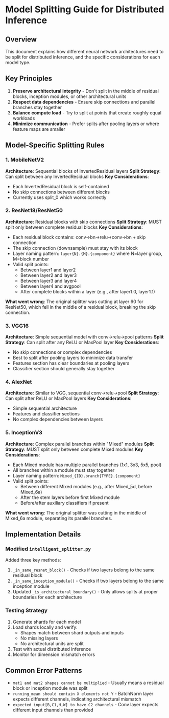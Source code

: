 # Model Splitting Guide for Distributed Inference

## Overview
This document explains how different neural network architectures need to be split for distributed inference, and the specific considerations for each model type.

## Key Principles
1. **Preserve architectural integrity** - Don't split in the middle of residual blocks, inception modules, or other architectural units
2. **Respect data dependencies** - Ensure skip connections and parallel branches stay together
3. **Balance compute load** - Try to split at points that create roughly equal workloads
4. **Minimize communication** - Prefer splits after pooling layers or where feature maps are smaller

## Model-Specific Splitting Rules

### 1. MobileNetV2
**Architecture**: Sequential blocks of InvertedResidual layers
**Split Strategy**: Can split between any InvertedResidual blocks
**Key Considerations**:
- Each InvertedResidual block is self-contained
- No skip connections between different blocks
- Currently uses split_0 which works correctly

### 2. ResNet18/ResNet50
**Architecture**: Residual blocks with skip connections
**Split Strategy**: MUST split only between complete residual blocks
**Key Considerations**:
- Each residual block contains: conv→bn→relu→conv→bn + skip connection
- The skip connection (downsample) must stay with its block
- Layer naming pattern: `layer{N}.{M}.{component}` where N=layer group, M=block number
- Valid split points:
  - Between layer1 and layer2
  - Between layer2 and layer3
  - Between layer3 and layer4
  - Between layer4 and avgpool
  - After complete blocks within a layer (e.g., after layer1.0, layer1.1)

**What went wrong**: The original splitter was cutting at layer 60 for ResNet50, which fell in the middle of a residual block, breaking the skip connection.

### 3. VGG16
**Architecture**: Simple sequential model with conv→relu→pool patterns
**Split Strategy**: Can split after any ReLU or MaxPool layer
**Key Considerations**:
- No skip connections or complex dependencies
- Best to split after pooling layers to minimize data transfer
- Features section has clear boundaries at pooling layers
- Classifier section should generally stay together

### 4. AlexNet
**Architecture**: Similar to VGG, sequential conv→relu→pool
**Split Strategy**: Can split after ReLU or MaxPool layers
**Key Considerations**:
- Simple sequential architecture
- Features and classifier sections
- No complex dependencies between layers

### 5. InceptionV3
**Architecture**: Complex parallel branches within "Mixed" modules
**Split Strategy**: MUST split only between complete Mixed modules
**Key Considerations**:
- Each Mixed module has multiple parallel branches (1x1, 3x3, 5x5, pool)
- All branches within a module must stay together
- Layer naming pattern: `Mixed_{ID}.branch{TYPE}.{component}`
- Valid split points:
  - Between different Mixed modules (e.g., after Mixed_5d, before Mixed_6a)
  - After the stem layers before first Mixed module
  - Before/after auxiliary classifiers if present

**What went wrong**: The original splitter was cutting in the middle of Mixed_6a module, separating its parallel branches.

## Implementation Details

### Modified `intelligent_splitter.py`
Added three key methods:

1. `_in_same_resnet_block()` - Checks if two layers belong to the same residual block
2. `_in_same_inception_module()` - Checks if two layers belong to the same inception module  
3. Updated `_is_architectural_boundary()` - Only allows splits at proper boundaries for each architecture

### Testing Strategy
1. Generate shards for each model
2. Load shards locally and verify:
   - Shapes match between shard outputs and inputs
   - No missing layers
   - No architectural units are split
3. Test with actual distributed inference
4. Monitor for dimension mismatch errors

## Common Error Patterns
- `mat1 and mat2 shapes cannot be multiplied` - Usually means a residual block or inception module was split
- `running_mean should contain X elements not Y` - BatchNorm layer expects different channels, indicating architectural mismatch
- `expected input[B,C1,H,W] to have C2 channels` - Conv layer expects different input channels than provided